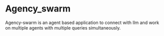 # Agency_swarm
Agency-swarm is an agent based application to connect with llm and work on multiple agents with multiple queries simultaneously.
